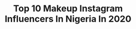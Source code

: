 ---
title: Top 10 Makeup Instagram Influencers In Nigeria In 2020
description: >-
  Find top makeup Instagram influencers in Nigeria in 2020. Most popular hashtags: #fashion #juviasplace #makeupartist #style.
platform: Instagram
profiles:
  - username: "feyisoge"
    fullname: >-
      LAGOS MAKEUP ARTIST
    location: "Nigeria"
    followers: 6817
    engagement: 1230
    commentsToLikes: 0.163905
    id: ckaovei4549hz0i78ekofwlkz
    verified: false
    hashtags: "#ripghunu, #rainbow"
  - username: "uwanii"
    fullname: >-
      Uwani Aliyu
    location: "Nigeria"
    followers: 32211
    engagement: 803
    commentsToLikes: 0.031386
    id: ck14j2kfqib4u0i19a93so79u
    verified: false
    hashtags: "#blonde, #owambe, #keto, #ootd"
  - username: "bregha"
    fullname: >-
      Bisola Omoregha |MAKEUP ARTIST
    location: "Nigeria"
    followers: 44949
    engagement: 510
    commentsToLikes: 0.088308
    id: ck15pthxzzjn70i19d1dhq6oq
    verified: false
    hashtags: "#makeuptutorials, #redlips, #makeuptutorial, #darskinmakeup"
  - username: "ink.kechi"
    fullname: >-
      Ink Eze
    location: "Nigeria"
    followers: 20438
    engagement: 531
    commentsToLikes: 0.050256
    id: ck5c1g5bav4i60i11ythx2usx
    verified: false
    hashtags: "#harleyquinn, #ilashe, #ankara, #cnninsideafrica"
  - username: "kvng_bella_"
    fullname: >-
      BELLA 👑
    location: "Nigeria"
    followers: 3895
    engagement: 985
    commentsToLikes: 0.064006
    id: ck5zze67kbkhb0i14bwlatv7t
    verified: false
    hashtags: "#yorubaweddings, #grownwoman, #soinlove2020, #aktturns1"
  - username: "omollara"
    fullname: >-
      ⓄⓂⓄⓁⒶⓇⒶ OBAFEMI👑
    location: "Nigeria"
    followers: 2829
    engagement: 1209
    commentsToLikes: 0.100840
    id: ck5q9p0quc8ze0i11eifkgehh
    verified: false
    hashtags: "#assurance2020, #isolation, #foodlover, #noodles"
  - username: "nikescanvas"
    fullname: >-
      Adeniks niks On Dze Beat
    location: "Nigeria"
    followers: 114850
    engagement: 901
    commentsToLikes: 0.024488
    id: ck0w723uzbdw80i19or5xl2y2
    verified: false
    hashtags: "#makeup, #skincareroutine, #darkskin, #coronaxjuvias"
  - username: "mary_aebeh"
    fullname: >-
      Mary Aebeh
    location: "Nigeria"
    followers: 5081
    engagement: 852
    commentsToLikes: 0.080911
    id: ck8t4vuao81rp0j78voug6hi3
    verified: false
    hashtags: "#faceofsilvalux, #girl, #coverpage, #naijabeautyhair"
  - username: "aivlysu"
    fullname: >-
      Sylvia
    location: "Nigeria"
    followers: 3251
    engagement: 1260
    commentsToLikes: 0.089256
    id: ck6ufdy58wgze0j71ckw6e5qx
    verified: false
    hashtags: "#juviasplace, #muafollowtrain, #graphicliner, #crayoncutie"
  - username: "uzodinma_g"
    fullname: >-
      Uzodinma Gift🌺🌺
    location: "Nigeria"
    followers: 2201
    engagement: 1088
    commentsToLikes: 0.106352
    id: ckaowcbz88au40i78te9hv4ip
    verified: false
    hashtags: "#modelmayhem, #modellingdays, #bridestyle, #igersnairobi"
---